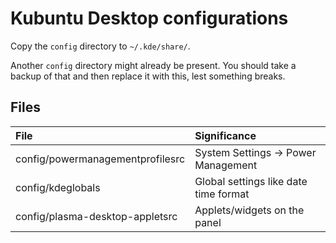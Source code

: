 # Kubuntu Desktop configurations

Copy the `config` directory to `~/.kde/share/`.

Another `config` directory might already be present. You should take a backup of that and then replace it with this, lest something breaks.

## Files

| File                                  | Significance                             |
|:--------------------------------------|:-----------------------------------------|
| config/powermanagementprofilesrc      | System Settings -> Power Management      |
| config/kdeglobals                     | Global settings like date time format    |
| config/plasma-desktop-appletsrc       | Applets/widgets on the panel             |

